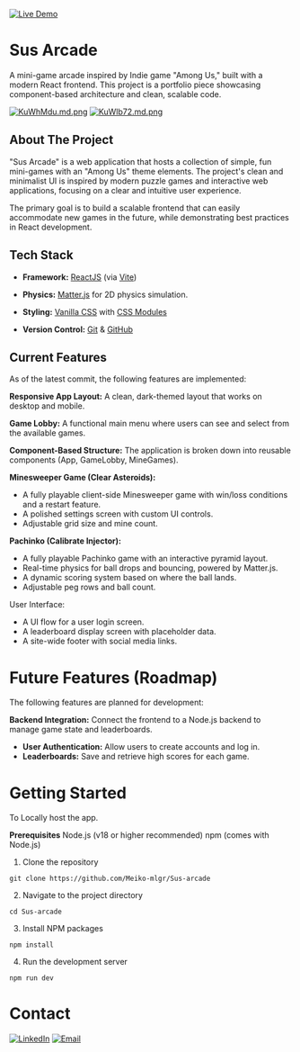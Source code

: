 [![Live Demo](https://img.shields.io/badge/Live-Demo-brightgreen)](https://sussy-arcade.netlify.app)

# Sus Arcade 
A mini-game arcade inspired by Indie game "Among Us," built with a modern React frontend. This project is a portfolio piece showcasing component-based architecture and clean, scalable code.

<a href="https://freeimage.host/i/KuWhMdu"><img src="https://iili.io/KuWhMdu.md.png" alt="KuWhMdu.md.png" border="0"></a>
<a href="https://freeimage.host/i/KuWlb72"><img src="https://iili.io/KuWlb72.md.png" alt="KuWlb72.md.png" border="0"></a>


## About The Project
"Sus Arcade" is a web application that hosts a collection of simple, fun mini-games with an "Among Us" theme elements. The project's clean and minimalist UI is inspired by modern puzzle games and interactive web applications, focusing on a clear and intuitive user experience.

The primary goal is to build a scalable frontend that can easily accommodate new games in the future, while demonstrating best practices in React development.

## Tech Stack
- **Framework:** [ReactJS](https://react.dev/) (via [Vite](https://vitejs.dev/))
- **Physics:** [Matter.js](https://brm.io/matter-js/) for 2D physics simulation.
- **Styling:** [Vanilla CSS](https://developer.mozilla.org/en-US/docs/Web/CSS) with [CSS Modules](https://github.com/css-modules/css-modules)

- **Version Control:** [Git](https://git-scm.com/) & [GitHub](https://github.com/)

## Current Features
As of the latest commit, the following features are implemented:

**Responsive App Layout:** A clean, dark-themed layout that works on desktop and mobile.

**Game Lobby:** A functional main menu where users can see and select from the available games.

**Component-Based Structure:** The application is broken down into reusable components (App, GameLobby, MineGames).

**Minesweeper Game (Clear Asteroids):** 
- A fully playable client-side Minesweeper game with win/loss conditions and a restart feature.
- A polished settings screen with custom UI controls.
- Adjustable grid size and mine count.

**Pachinko (Calibrate Injector):**
- A fully playable Pachinko game with an interactive pyramid layout.
- Real-time physics for ball drops and bouncing, powered by Matter.js.
- A dynamic scoring system based on where the ball lands.
- Adjustable peg rows and ball count.

User Interface:
  - A UI flow for a user login screen.
  - A leaderboard display screen with placeholder data.
  - A site-wide footer with social media links.

# Future Features (Roadmap)
The following features are planned for development:

**Backend Integration:** Connect the frontend to a Node.js backend to manage game state and leaderboards.
- **User Authentication:** Allow users to create accounts and log in.
- **Leaderboards:** Save and retrieve high scores for each game.
# Getting Started
To Locally host the app.

**Prerequisites**
Node.js (v18 or higher recommended)
npm (comes with Node.js)

1. Clone the repository
```
git clone https://github.com/Meiko-mlgr/Sus-arcade
```
2. Navigate to the project directory
```
cd Sus-arcade
```
3. Install NPM packages
```
npm install
```
4. Run the development server
```
npm run dev
```

# Contact

[![LinkedIn](https://img.shields.io/badge/LinkedIn-Mikko_Melgar-blue?style=for-the-badge&logo=linkedin)](https://www.linkedin.com/in/mikko-melgar-447069233)
[![Email](https://img.shields.io/badge/Email-Contact%20Me-red?style=for-the-badge&logo=gmail)](mailto:springleaked@gmail.com)
